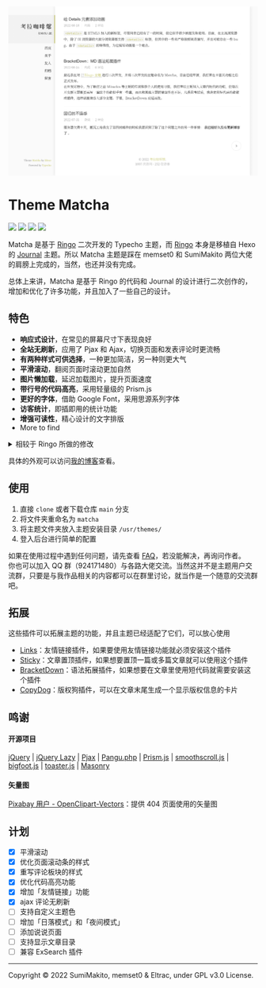![](screenshot.png)

# Theme Matcha

<a href="#"><img src="https://img.shields.io/badge/build-passing-brightgreen.svg?style=flat-square"></a>
<a href="#"><img src="https://img.shields.io/badge/made%20with-%E2%9D%A4-ff69b4.svg?style=flat-square"></a>
<a href="LICENSE"><img src="https://img.shields.io/badge/license-GPL v3.0-blue.svg?style=flat-square"></a> 
<a href="https://typecho.org"><img src="https://img.shields.io/badge/for-Typecho-blueviolet.svg?style=flat-square"></a> 

Matcha 是基于 [Ringo](https://github.com/memset0/typecho-theme-ringo) 二次开发的 Typecho 主题，而 [Ringo](https://github.com/memset0/typecho-theme-ringo) 本身是移植自 Hexo 的 [Journal](https://github.com/SumiMakito/hexo-theme-Journal) 主题。所以 Matcha 主题是踩在 memset0 和 SumiMakito 两位大佬的肩膀上完成的，当然，也还并没有完成。

总体上来讲，Matcha 是基于 Ringo 的代码和 Journal 的设计进行二次创作的，增加和优化了许多功能，并且加入了一些自己的设计。

## 特色

- **响应式设计**，在常见的屏幕尺寸下表现良好
- **全站无刷新**，应用了 Pjax 和 Ajax，切换页面和发表评论时更流畅
- **有两种样式可供选择**，一种更加简洁，另一种则更大气
- **平滑滚动**，翻阅页面时滚动更加自然
- **图片懒加载**，延迟加载图片，提升页面速度
- **带行号的代码高亮**，采用轻量级的 Prism.js
- **更好的字体**，借助 Google Font，采用思源系列字体
- **访客统计**，即插即用的统计功能
- **增强可读性**，精心设计的文字排版
- More to find

<details>
<summary>相较于 Ringo 所做的修改</summary>

- 整体设计上的改动
    - 主题的强调色从原来的棕褐色改为抹茶色
    - 将累赘的分页导航改为「上一页」和「下一页」的设计
    - 去除了页面中部分元素突兀的阴影
    - 页面字体采用「思源宋体」，并给站点标题加上了艺术字体
    - 删除了一些设置项，化繁为简
- 用户体验的提升
    - 增加了 Pjax 全站无刷新功能
	- 增加了 Ajax 评论无刷新功能
    - 页面滚动更加平滑
    - 完全重写了评论区的样式
    - 完全重写了返回顶部按钮
    - 完全重写了 404 页面
    - 替换 Highlight.js，使用更轻量级的 Prism.js
    - 自动检测文章中的链接是否是外部链接，如果是，则自动设置为`在新标签页打开`，并且在链接前加上明显的标识
	- 适配了一些插件以便拓展主题功能
	- 更人性化的时间显示
- 文章可读性提高
    - 使用 Pangu.php 在中英文之间自动用空格分隔
    - 使用 bigfoot.js 优化文章脚注的显示
    - 优化了文章内容的样式
    - 适配 BracketDown 插件，支持在文章中加入短代码
- 功能上的增加
	- 增加了友情链接页面，并支持友情链接乱序显示
	- 归档页面增加搜索功能，并兼容了 Pjax
	- 归档页面增加标签云显示
	- 显示代码行数，增加一键复制功能
- 优化文件结构，代码可读性提高
- 动画、各种组件的样式等细节上的调整
- 修复了一些原主题遗留的 bug
- ......

</details>

具体的外观可以访问[我的博客](https://blog.guhub.cn/)查看。

## 使用

1. 直接 `clone` 或者下载仓库 `main` 分支
2. 将文件夹重命名为 `matcha`
3. 将主题文件夹放入主题安装目录 `/usr/themes/`
4. 登入后台进行简单的配置

如果在使用过程中遇到任何问题，请先查看 [FAQ](doc.md)，若没能解决，再询问作者。<br>
你也可以加入 QQ 群（924171480）与各路大佬交流。当然这并不是主题用户交流群，只要是与我作品相关的内容都可以在群里讨论，就当作是一个随意的交流群吧。

## 拓展

这些插件可以拓展主题的功能，并且主题已经适配了它们，可以放心使用

- [Links](http://www.imhan.com/archives/typecho_links_20141214/)：友情链接插件，如果要使用友情链接功能就必须安装这个插件
- [Sticky](https://github.com/jazzi/sticky-for-typecho)：文章置顶插件，如果想要置顶一篇或多篇文章就可以使用这个插件
- [BracketDown](https://github.com/BigCoke233/typecho-plugin-BracketDown)：语法拓展插件，如果想要在文章里使用短代码就需要安装这个插件
- [CopyDog](https://github.com/BigCoke233/typecho-plugin-CopyDog)：版权狗插件，可以在文章末尾生成一个显示版权信息的卡片

## 鸣谢

#### 开源项目

[jQuery](https://jquery.com/) | 
[jQuery Lazy](http://jquery.eisbehr.de/lazy/) |
[Pjax](https://github.com/defunkt/jquery-pjax) | 
[Pangu.php](https://github.com/cchlorine/pangu.php) | 
[Prism.js](https://prismjs.com/) | 
[smoothscroll.js](https://www.smoothscroll.net/) | 
[bigfoot.js](http://bigfootjs.com/) | 
[toaster.js](https://github.com/bigcoke233/toaster.js) | 
[Masonry](https://github.com/desandro/masonry)

#### 矢量图

[Pixabay 用户 - OpenClipart-Vectors](https://pixabay.com/zh/vectors/screaming-surprised-smiley-emotion-146426/)：提供 404 页面使用的矢量图

## 计划

- [x] 平滑滚动
- [x] 优化页面滚动条的样式
- [x] 重写评论板块的样式
- [x] 优化代码高亮功能
- [x] 增加「友情链接」功能
- [x] ajax 评论无刷新
- [ ] 支持自定义主题色
- [ ] 增加「日落模式」和「夜间模式」
- [ ] 添加说说页面
- [ ] 支持显示文章目录
- [ ] 兼容 ExSearch 插件

---

Copyright &copy; 2022 SumiMakito, memset0 & Eltrac, under GPL v3.0 License.